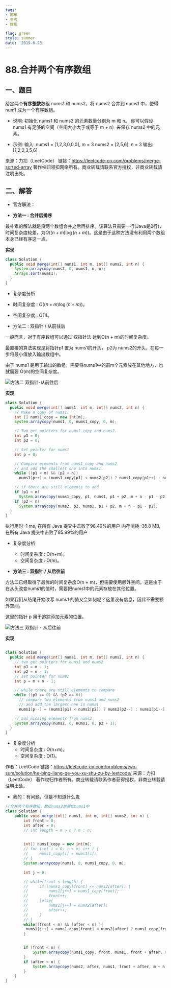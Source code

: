 ```yaml
---
tags: 
- 简单
- 参考
- 数组

flag: green
style: summer
date: '2019-6-25'
---
```



# 88.合并两个有序数组


## 一、题目

给定两个**有序整数**数组 nums1 和 nums2，将 nums2 合并到 nums1 中，使得 num1 成为一个有序数组。

- 说明:
初始化 nums1 和 nums2 的元素数量分别为 m 和 n。
你可以假设 nums1 有足够的空间（空间大小大于或等于 m + n）来保存 nums2 中的元素。

- 示例:
输入:
nums1 = [1,2,3,0,0,0], m = 3
nums2 = [2,5,6],       n = 3
输出: [1,2,2,3,5,6]

来源：力扣（LeetCode）
链接：https://leetcode-cn.com/problems/merge-sorted-array
著作权归领扣网络所有。商业转载请联系官方授权，非商业转载请注明出处。


## 二、解答

- 官方解法：

- **方法一 : 合并后排序**

最朴素的解法就是将两个数组合并之后再排序。该算法只需要一行(Java是2行)，时间复杂度较差，为$O((n + m)\log(n + m))$。这是由于这种方法没有利用两个数组本身已经有序这一点。

**实现**

```Java
class Solution {
  public void merge(int[] nums1, int m, int[] nums2, int n) {
    System.arraycopy(nums2, 0, nums1, m, n);
    Arrays.sort(nums1);
  }
}
```

- 复杂度分析
- 时间复杂度 : $O((n + m)\log(n + m))$。
- 空间复杂度 : O(1)。 

- 方法二 : 双指针 / 从前往后


一般而言，对于有序数组可以通过 双指针法 达到O(n + m)的时间复杂度。

最直接的算法实现是将指针p1 置为 nums1的开头， p2为 nums2的开头，在每一步将最小值放入输出数组中。

由于 nums1 是用于输出的数组，需要将nums1中的前m个元素放在其他地方，也就需要 O(m)的空间复杂度。


![方法二 双指针-从前往后]($resource/%E6%96%B9%E6%B3%95%E4%BA%8C%20%E5%8F%8C%E6%8C%87%E9%92%88-%E4%BB%8E%E5%89%8D%E5%BE%80%E5%90%8E.png)

**实现**

```java
class Solution {
  public void merge(int[] nums1, int m, int[] nums2, int n) {
    // Make a copy of nums1.
    int [] nums1_copy = new int[m];
    System.arraycopy(nums1, 0, nums1_copy, 0, m);

    // Two get pointers for nums1_copy and nums2.
    int p1 = 0;
    int p2 = 0;

    // Set pointer for nums1
    int p = 0;

    // Compare elements from nums1_copy and nums2
    // and add the smallest one into nums1.
    while ((p1 < m) && (p2 < n))
      nums1[p++] = (nums1_copy[p1] < nums2[p2]) ? nums1_copy[p1++] : nums2[p2++];

    // if there are still elements to add
    if (p1 < m)
      System.arraycopy(nums1_copy, p1, nums1, p1 + p2, m + n - p1 - p2);
    if (p2 < n)
      System.arraycopy(nums2, p2, nums1, p1 + p2, m + n - p1 - p2);
  }
}

```
执行用时 :1 ms, 在所有 Java 提交中击败了98.49%的用户
内存消耗 :35.8 MB, 在所有 Java 提交中击败了85.99%的用户

- 复杂度分析
  - 时间复杂度 : O(n+m)。
  - 空间复杂度 : O(m)。 




- **方法三 : 双指针 / 从后往前**


方法二已经取得了最优的时间复杂度O(n + m)，但需要使用额外空间。这是由于在从头改变nums1的值时，需要把nums1中的元素存放在其他位置。

如果我们从结尾开始改写 nums1 的值又会如何呢？这里没有信息，因此不需要额外空间。

这里的指针 p 用于追踪添加元素的位置。

![方法三 双指针 - 从后往前]($resource/%E6%96%B9%E6%B3%95%E4%B8%89%20%E5%8F%8C%E6%8C%87%E9%92%88%20-%20%E4%BB%8E%E5%90%8E%E5%BE%80%E5%89%8D.gif)

**实现**

```java

class Solution {
  public void merge(int[] nums1, int m, int[] nums2, int n) {
    // two get pointers for nums1 and nums2
    int p1 = m - 1;
    int p2 = n - 1;
    // set pointer for nums1
    int p = m + n - 1;

    // while there are still elements to compare
    while ((p1 >= 0) && (p2 >= 0))
      // compare two elements from nums1 and nums2 
      // and add the largest one in nums1 
      nums1[p--] = (nums1[p1] < nums2[p2]) ? nums2[p2--] : nums1[p1--];

    // add missing elements from nums2
    System.arraycopy(nums2, 0, nums1, 0, p2 + 1);
  }
}
```

- 复杂度分析
  - 时间复杂度 : O(n+m)。
  - 空间复杂度 : O(1)。

作者：LeetCode
链接：https://leetcode-cn.com/problems/two-sum/solution/he-bing-liang-ge-you-xu-shu-zu-by-leetcode/
来源：力扣（LeetCode）
著作权归作者所有。商业转载请联系作者获得授权，非商业转载请注明出处。




- 我的：有问题，但是不知道什么鬼
```java
//合并两个有序数组，数组nums2放置如nums1中
class Solution {
    public void merge(int[] nums1, int m, int[] nums2, int n) {
        int front = 0;
        int after = 0;
        // int length = m > n ? m : n;
        

        int[] nums1_copy = new int[m];
        // for (int i = 0; i < m; i++ ) {
        //     nums1_copy[i] = nums1[i];
        // }
        System.arraycopy(nums1, 0, nums1_copy, 0, m);

        int j = 0;

        // while(front < length) {
        //     if (nums1_copy[front] <= nums2[after]) {
        //         nums1[j++] = nums1_copy[front]; 
        //         front++;
        //     }else{
        //         nums1[j++] = nums2[after];
        //         after++;
        //     }
        // }
        while((front < m) && (after < n) ){
         nums1[j++] = nums1_copy[front] < nums2[after] ? nums1_copy[front++] : nums2[after++]; 
        }


        if (front < m) {
            System.arraycopy(nums1_copy, front, mums1, front + after, m + n - front - after);
        }
        if (after < n) {
            System.arraycopy(nums2, after, nums1, front + after, m + n - front - after);
        }
    }
}
```
